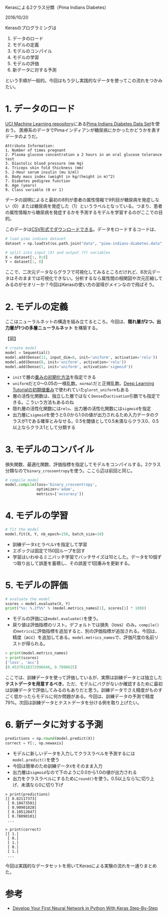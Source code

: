 Kerasによる2クラス分類（Pima Indians Diabetes）

2016/10/20

Kerasのプログラミングは

1. データのロード
2. モデルの定義
3. モデルのコンパイル
4. モデルの学習
5. モデルの評価
6. 新データに対する予測

という手順が一般的。今回はもう少し実践的なデータを使ってこの流れをつかみたい。

# 1. データのロード

[UCI Machine Learning repository](http://archive.ics.uci.edu/ml/index.html)にある[Pima Indians Diabetes Data Set](http://archive.ics.uci.edu/ml/datasets/Pima+Indians+Diabetes)を使おう。
医療系のデータでPimaインディアンが糖尿病にかかったかどうかを表すデータのようだ。

```
Attribute Information:
1. Number of times pregnant
2. Plasma glucose concentration a 2 hours in an oral glucose tolerance test
3. Diastolic blood pressure (mm Hg)
4. Triceps skin fold thickness (mm)
5. 2-Hour serum insulin (mu U/ml)
6. Body mass index (weight in kg/(height in m)^2)
7. Diabetes pedigree function
8. Age (years)
9. Class variable (0 or 1)
```

データの説明によると最初の8列が患者の属性情報で9列目が糖尿病を発症しない（0）または糖尿病を発症した（1）というラベルとなっている。つまり、患者の属性情報から糖尿病を発症するかを予測するモデルを学習するのがここでの目的。

このデータは[CSV形式でダウンロードできる](http://archive.ics.uci.edu/ml/machine-learning-databases/pima-indians-diabetes/pima-indians-diabetes.data)。データをロードするコードは、

```python
# load pima indians dataset
dataset = np.loadtxt(os.path.join("data", "pima-indians-diabetes.data"), delimiter=',')

# split into input (X) and output (Y) variables
X = dataset[:, 0:8]
Y = dataset[:, 8]
```

ここで、二次元データならグラフで可視化してみるところだけれど、8次元データはそのままでは可視化できない。分析するなら属性間の相関図や次元圧縮してみるのがセオリーか？今回はKerasの使い方の習得がメインなので飛ばそう。

# 2. モデルの定義

ここはニューラルネットの構造を組み立てるところ。今回は、**隠れ層が2つ、出力層が1つの多層ニューラルネット** を構築する。

【図】

```python
# create model
model = Sequential()
model.add(Dense(12, input_dim=8, init='uniform', activation='relu'))
model.add(Dense(8, init='uniform', activation='relu'))
model.add(Dense(1, init='uniform', activation='sigmoid'))
```

- `init`で層の[重みの初期化方法](https://keras.io/ja/initializations/)を指定できる
- `uniform`だと0～0.05の一様乱数。`normal`だと正規乱数。[Deep Learning Tutorialの初期値重み](http://aidiary.hatenablog.com/entry/20150618/1434628272)で使われていた`glorot_uniform`もある
- 層の活性化関数は、独立した層ではなく`Dense`の`activation`引数でも指定できる。こういう方法もあるのね
- 隠れ層の活性化関数には`relu`、出力層の活性化関数には`sigmoid`を指定
- 出力層に`sigmoid`を使うと0.0から1.0の値が出力されるため入力データのクラスが1である確率とみなせる。0.5を閾値として0.5未満ならクラス0、0.5以上ならクラス1として分類する

# 3. モデルのコンパイル

損失関数、最適化関数、評価指標を指定してモデルをコンパイルする。2クラス分類なので`binary_crossentropy`を使う。ここら辺は前回と同じ。

```python
# compile model
model.compile(loss='binary_crossentropy',
              optimizer='adam',
              metrics=['accuracy'])
```

# 4. モデルの学習

```python
# fit the model
model.fit(X, Y, nb_epoch=150, batch_size=10)
```

- 訓練データ`X`とラベル`Y`を指定して学習
- エポックは固定で150回ループを回す
- 学習はいわゆるミニバッチ学習でバッチサイズは10とした。データを10個ずつ取り出して誤差を蓄積し、その誤差で1回重みを更新する。

# 5. モデルの評価

```python
# evaluate the model
scores = model.evaluate(X, Y)
print("%s: %.2f%%" % (model.metrics_names[1], scores[1] * 100))
```

- モデルの評価には`model.evaluate()`を使う。
- 戻り値は評価指標のリスト。デフォルトでは損失（loss）のみ。`compile()`の`metrics`に評価指標を追加すると、別の評価指標が追加される。今回は、精度（acc）を追加してある。`model.metrics_names`で、評価尺度の名前リストが得られる。

```python
> print(model.metrics_names)
> print(scores)
['loss', 'acc']
[0.45379118372996646, 0.7890625]
```

ここでは、訓練データを使って評価しているが、実際は訓練データとは独立した**テストデータを用意するべき**。ただ、モデルにバグがないか確認するために最初は訓練データで評価してみるのもありだと思う。訓練データでさえ精度がものすごく低かったらモデルに何か問題がある。今回は、訓練データの予測で精度79%。次回は訓練データとテストデータを分ける例を取り上げたい。

# 6. 新データに対する予測

```python
predictions = np.round(model.predict(X))
correct = Y[:, np.newaxis]
```

- モデルに新しいデータを入力してクラスラベルを予測するには`model.predict()`を使う
- 今回は簡単のため訓練データ`X`をそのまま入力
- 出力層は`sigmoid`なので下のように0.0から1.0の値が出力される
- 出力をクラスラベルにするために`round()`を使う。0.5以上なら1に切り上げ、未満なら0に切り下げ

```
> print(predictions)
[[ 0.82117373]
 [ 0.10473501]
 [ 0.90901828]
 [ 0.10512047]
 [ 0.78090101]
 ...
```
```
> print(correct)
[[ 1.]
 [ 0.]
 [ 1.]
 [ 0.]
 [ 1.]
 ...
```

今回は実践的なデータセットを用いてKerasによる実験の流れを一通りまとめた。

# 参考

- [Develop Your First Neural Network in Python With Keras Step-By-Step](http://machinelearningmastery.com/tutorial-first-neural-network-python-keras/)
